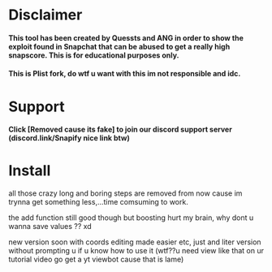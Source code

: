 # Disclaimer
#### This tool has been created by Quessts and ANG in order to show the exploit found in Snapchat that can be abused to get a really high snapscore. This is for educational purposes only.
#### This is Plist fork, do wtf u want with this im not responsible and idc.
# Support
#### Click [Removed cause its fake]  to join our discord support server (discord.link/Snapify nice link btw)


# Install

all those crazy long and boring steps are removed from now cause im trynna get something less,...time comsuming to work.

the add function still good though but boosting hurt my brain, why dont u wanna save values ?? xd


new version soon with coords editing made easier etc, just and liter version without prompting u if u know how to use it (wtf??u need view like that on ur tutorial video go get a yt viewbot cause that is lame)
